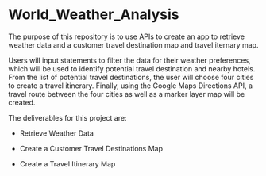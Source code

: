 # World_Weather_Analysis

The purpose of this repository is to use APIs to create an app to retrieve weather data and a customer travel destination map
and travel iternary map.

Users will input statements to filter the data for their weather preferences, which will be used to identify potential travel destination and nearby hotels. From the list of potential travel destinations, the user will choose four cities to create a travel itinerary. Finally, using the Google Maps Directions API, a travel route between the four cities as well as a marker layer map will be created.

The deliverables for this project are:

* Retrieve Weather Data

* Create a Customer Travel Destinations Map

* Create a Travel Itinerary Map
